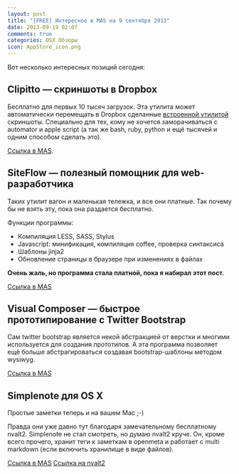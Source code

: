 ```yaml
---
layout: post
title: "[FREE] Интересное в MAS на 9 сентября 2013"
date: 2013-09-19 02:07
comments: true
categories: OSX Обзоры
icon: AppStore_icon.png
---
```

Вот несколько интересных позиций сегодня:

## Clipitto — скриншоты в Dropbox

Бесплатно для первых 10 тысяч загрузок. Эта утилита может автоматически перемещать в Dropbox сделанные [встроенной утилитой](http://macosworld.ru/screenshot-na-mac/) скриншоты. Специально для тех, кому не хочется заморачиваться с automator и apple script (а так же bash, ruby, python и ещё тысячей и одним способом сделать это).

[Ссылка в MAS](https://itunes.apple.com/ru/app/id681654619?mt=12).

## SiteFlow — полезный помощник для web-разработчика

Таких утилит вагон и маленькая тележка, и все они платные. Так почему бы не взять эту, пока она раздается бесплатно.

Функции программы:

- Компиляция LESS, SASS, Stylus
- Javascript: минификация, компиляция coffee, проверка синтаксиса
- Шаблоны jinja2
- Обновление страницы в браузере при изменениях в файлах

**Очень жаль, но программа стала платной, пока я набирал этот пост.**

[Ссылка в MAS](https://itunes.apple.com/ru/app/id659526435?mt=12)

## Visual Composer — быстрое прототипирование с Twitter Bootstrap

Сам twitter bootstrap является некой абстракцией от верстки и многими используется для создания прототипов. А эта программа позволяет ещё больше абстрагироваться создавая bootstrap-шаблоны методом wysiwyg.

[Ссылка в MAS](https://itunes.apple.com/ru/app/id703375669?mt=12)

## Simplenote для OS X

Простые заметки теперь и на вашем Mac ;-)

Правда они уже давно тут благодаря замечательному бесплатному nvalt2. Simplenote не стал смотреть, но думаю nvalt2 круче. Он, кроме всего прочего, хранит теги к заметкам в openmeta и работает с multi markdown (если включить хранилище в виде файлов).

[Ссылка в MAS](https://itunes.apple.com/ru/app/id692867256?mt=12)
[Ссылка на nvalt2](http://brettterpstra.com/projects/nvalt/)